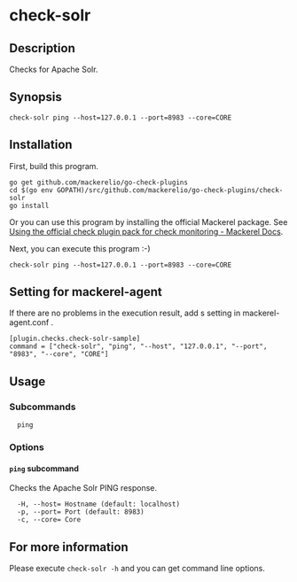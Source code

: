 # check-solr

## Description

Checks for Apache Solr.

## Synopsis
```
check-solr ping --host=127.0.0.1 --port=8983 --core=CORE
```

## Installation

First, build this program.

```
go get github.com/mackerelio/go-check-plugins
cd $(go env GOPATH)/src/github.com/mackerelio/go-check-plugins/check-solr
go install
```

Or you can use this program by installing the official Mackerel package. See [Using the official check plugin pack for check monitoring - Mackerel Docs](https://mackerel.io/docs/entry/howto/mackerel-check-plugins).


Next, you can execute this program :-)

```
check-solr ping --host=127.0.0.1 --port=8983 --core=CORE
```


## Setting for mackerel-agent

If there are no problems in the execution result, add s setting in mackerel-agent.conf .

```
[plugin.checks.check-solr-sample]
command = ["check-solr", "ping", "--host", "127.0.0.1", "--port", "8983", "--core", "CORE"]
```

## Usage
### Subcommands

```
  ping
```

### Options
#### `ping` subcommand

Checks the Apache Solr PING response.

```
  -H, --host= Hostname (default: localhost)
  -p, --port= Port (default: 8983)
  -c, --core= Core
```

## For more information

Please execute `check-solr -h` and you can get command line options.
